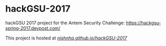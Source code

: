 # hackGSU-2017
hackGSU 2017 project for the Antem Security Challenge: https://hackgsu-spring-2017.devpost.com/

This project is hosted at *[nishnha.github.io/hackGSU-2017](https://nishnha.github.io/hackGSU-2017/)*
